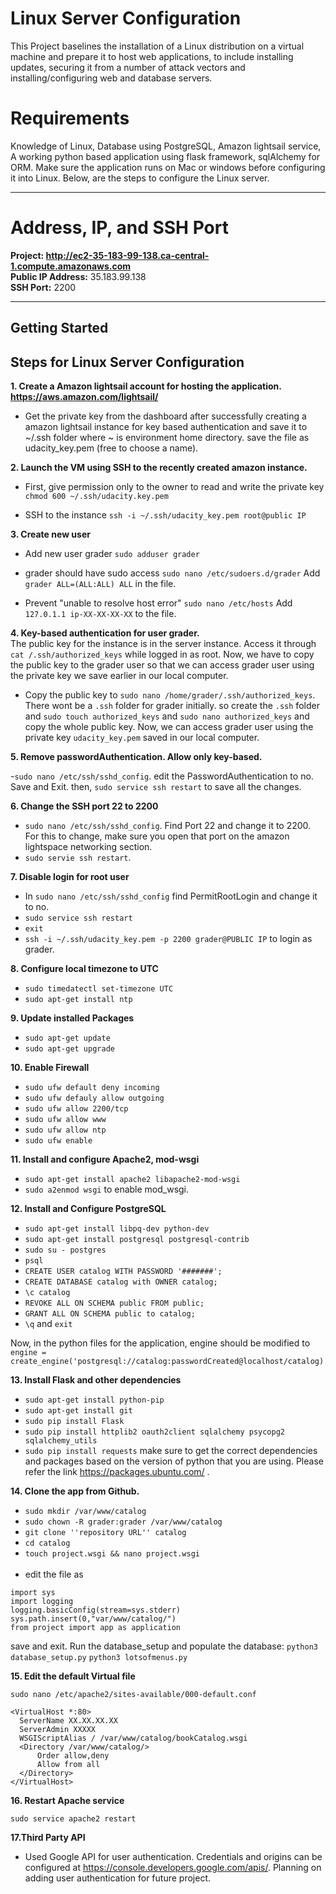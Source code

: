 # Linux Server Configuration

This Project baselines the installation of a Linux distribution on a virtual machine and prepare it to host web applications, to include installing updates, securing it from a number of attack vectors and installing/configuring web and database servers.


# Requirements

Knowledge of Linux, Database using PostgreSQL, Amazon lightsail service, A working python based application using flask framework, sqlAlchemy for ORM. Make sure the application runs on Mac or windows before configuring it into Linux. Below, are the steps to configure the Linux server.

---
# Address, IP, and SSH Port
**Project: http://ec2-35-183-99-138.ca-central-1.compute.amazonaws.com** <br />
**Public IP Address:** 35.183.99.138 <br />
**SSH Port:** 2200

---
## Getting Started

**Steps for Linux Server Configuration**
---
**1. Create a Amazon lightsail account for hosting the application. https://aws.amazon.com/lightsail/**

- Get the private key from the dashboard after successfully creating a amazon lightsail instance for key based authentication and save it to ~/.ssh folder where ~ is environment home directory. save the file as udacity_key.pem (free to choose a name).

**2. Launch the VM using SSH to the recently created amazon instance.** 

- First, give permission only to the owner to read and write the private key
``chmod 600 ~/.ssh/udacity.key.pem ``

- SSH to the instance
``ssh -i ~/.ssh/udacity_key.pem root@public IP``

**3. Create new user**

- Add new user grader 
 ``sudo adduser grader``

- grader should have sudo access
``sudo nano /etc/sudoers.d/grader``
Add ``grader ALL=(ALL:ALL) ALL`` in the file.
- Prevent "unable to resolve host error"
``sudo nano /etc/hosts``
Add ``127.0.1.1 ip-XX-XX-XX-XX`` to the file.

**4. Key-based authentication for user grader.** <br />
The public key for the instance is in the server instance.  Access it through ``cat /.ssh/authorized_keys`` while logged in as root. Now, we have to copy the public key to the grader user so that we can access grader user using the private key we save earlier in our local computer.

- Copy the public key to ``sudo nano /home/grader/.ssh/authorized_keys``. There wont be a ``.ssh`` folder for grader initially. so create the ``.ssh`` folder and ``sudo touch authorized_keys`` and ``sudo nano authorized_keys`` and copy the whole public key. Now, we can access grader user using the private key ``udacity_key.pem`` saved in our local computer.

**5. Remove passwordAuthentication. Allow only key-based.**

-``sudo nano /etc/ssh/sshd_config``. edit the PasswordAuthentication to no. Save and Exit. then, ``sudo service ssh restart`` to save all the changes.

**6. Change the SSH port 22 to 2200**

- ``sudo nano /etc/ssh/sshd_config``. Find Port 22 and change it to 2200. For this to change, make sure you open that port on the amazon lightspace networking section. 
- ``sudo servie ssh restart``.

**7. Disable login for root user**

- In ``sudo nano /etc/ssh/sshd_config`` find PermitRootLogin and change it to no.
- ``sudo service ssh restart``
- ``exit``
- ``ssh -i ~/.ssh/udacity_key.pem -p 2200 grader@PUBLIC IP`` to login as grader.

**8. Configure local timezone to UTC**

- ``sudo timedatectl set-timezone UTC``
- ``sudo apt-get install ntp``

**9. Update installed Packages**

- ``sudo apt-get update``
- ``sudo apt-get upgrade``

**10. Enable Firewall**

- ``sudo ufw default deny incoming``
- ``sudo ufw defauly allow outgoing``
- ``sudo ufw allow 2200/tcp``
- ``sudo ufw allow www``
- ``sudo ufw allow ntp``
- ``sudo ufw enable``

**11. Install and configure Apache2, mod-wsgi**


- ``sudo apt-get install apache2 libapache2-mod-wsgi`` 
- ``sudo a2enmod wsgi`` to enable mod_wsgi.

**12. Install and Configure PostgreSQL**

- ``sudo apt-get install libpq-dev python-dev``
- ``sudo apt-get install postgresql postgresql-contrib``
- ``sudo su - postgres``
- ``psql``
- ``CREATE USER catalog WITH PASSWORD '#######';``
- ``CREATE DATABASE catalog with OWNER catalog;``
- ``\c catalog``
- ``REVOKE ALL ON SCHEMA public FROM public;``
- ``GRANT ALL ON SCHEMA public to catalog;``
- ``\q`` and ``exit``

Now, in the python files for the application, engine should be modified to 
``engine = create_engine('postgresql://catalog:passwordCreated@localhost/catalog)``

**13. Install Flask and other dependencies**
- ``sudo apt-get install python-pip``
- ``sudo apt-get install git``
- ``sudo pip install Flask``
- ``sudo pip install httplib2 oauth2client sqlalchemy psycopg2 sqlalchemy_utils``
- ``sudo pip install requests``
make sure to get the correct dependencies and packages based on the version of python that you are using. Please refer the link https://packages.ubuntu.com/ .

**14. Clone the app from Github.**

 - ``sudo mkdir /var/www/catalog``
- ``sudo chown -R grader:grader /var/www/catalog``
- ``git clone ''repository URL'' catalog``
- ``cd catalog``
- ``touch project.wsgi && nano project.wsgi`` <br/><br/>
-  edit the file as 
```
import sys
import logging
logging.basicConfig(stream=sys.stderr)
sys.path.insert(0,"var/www/catalog/")
from project import app as application
```
save and exit. Run the database_setup and populate the database:
``python3 database_setup.py``
``python3 lotsofmenus.py``

**15. Edit the default Virtual file**

``sudo nano /etc/apache2/sites-available/000-default.conf``
```
<VirtualHost *:80>
  ServerName XX.XX.XX.XX
  ServerAdmin XXXXX
  WSGIScriptAlias / /var/www/catalog/bookCatalog.wsgi
  <Directory /var/www/catalog/>
      Order allow,deny
      Allow from all
  </Directory>
</VirtualHost>
```

**16. Restart Apache service**

``sudo service apache2 restart``

**17.Third Party API**

- Used Google API for user authentication. Credentials and origins can be configured at https://console.developers.google.com/apis/.
Planning on adding user authentication for future project. 





